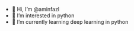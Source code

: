 - 👋 Hi, I’m @aminfazl
- 👀 I’m interested in python
- 🌱 I’m currently learning deep learning in python
